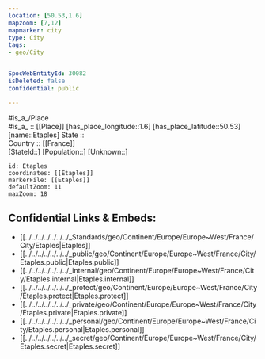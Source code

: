 ```yaml
---
location: [50.53,1.6] 
mapzoom: [7,12] 
mapmarker: city 
type: City
tags:
- geo/City


SpocWebEntityId: 30082
isDeleted: false
confidential: public

---
```

#is_a_/Place  
#is_a_ :: [[Place]] 
[has_place_longitude::1.6] 
[has_place_latitude::50.53] 
[name::Etaples] 
State ::  
Country :: [[France]]  
[StateId::] 
[Population::] 
[Unknown::] 


```leaflet
id: Etaples
coordinates: [[Etaples]] 
markerFile: [[Etaples]] 
defaultZoom: 11 
maxZoom: 18
```


## Confidential Links & Embeds: 
- [[../../../../../../../_Standards/geo/Continent/Europe/Europe~West/France/City/Etaples|Etaples]] 
- [[../../../../../../../_public/geo/Continent/Europe/Europe~West/France/City/Etaples.public|Etaples.public]] 
- [[../../../../../../../_internal/geo/Continent/Europe/Europe~West/France/City/Etaples.internal|Etaples.internal]] 
- [[../../../../../../../_protect/geo/Continent/Europe/Europe~West/France/City/Etaples.protect|Etaples.protect]] 
- [[../../../../../../../_private/geo/Continent/Europe/Europe~West/France/City/Etaples.private|Etaples.private]] 
- [[../../../../../../../_personal/geo/Continent/Europe/Europe~West/France/City/Etaples.personal|Etaples.personal]] 
- [[../../../../../../../_secret/geo/Continent/Europe/Europe~West/France/City/Etaples.secret|Etaples.secret]] 
